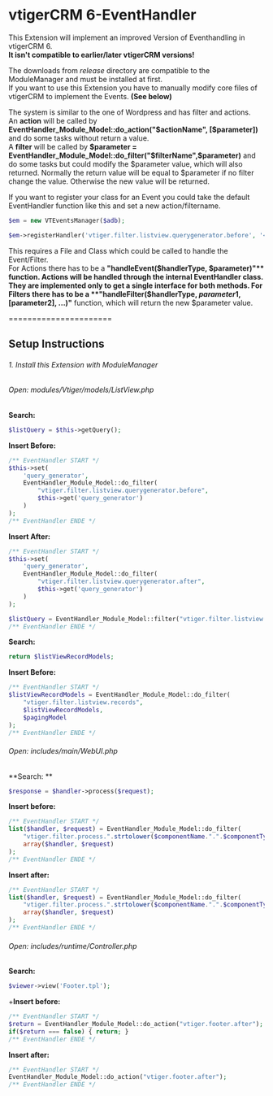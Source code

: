 vtigerCRM 6-EventHandler
======================

This Extension will implement an improved Version of Eventhandling in vtigerCRM 6.  
**It isn't compatible to earlier/later vtigerCRM versions!**

The downloads from *release* directory are compatible to the ModuleManager and must be installed at first.   
If you want to use this Extension you have to manually modify core files of vtigerCRM to implement the Events. **(See below)**

The system is similar to the one of Wordpress and has filter and actions.  
An **action** will be called by **EventHandler_Module_Model::do_action("$actionName", [$parameter])** and do some tasks without return a value.  
A **filter** will be called by **$parameter = EventHandler_Module_Model::do_filter("$filterName",$parameter)** and do some tasks but could modify the $parameter value, which will also returned. Normally the return value will be equal to $parameter if no filter change the value.
Otherwise the new value will be returned.

If you want to register your class for an Event you could take the default EventHandler function like this and set a new action/filtername.
```php
$em = new VTEventsManager($adb);

$em->registerHandler('vtiger.filter.listview.querygenerator.before', '<handlerFile>', '<handlerClass>');
```

This requires a File and Class which could be called to handle the Event/Filter.  
For Actions there has to be a **"handleEvent($handlerType, $parameter)"** function. Actions will be handled through the internal EventHandler class. They are implemented only to get a single interface for both methods.  
For Filters there has to be a **"handleFilter($handlerType, $parameter1, [$parameter2], ...)"** function, which will return the new $parameter value.  

======================
## Setup Instructions

###### 1. Install this Extension with ModuleManager

###### Open: modules/Vtiger/models/ListView.php

**Search:**  
```php
$listQuery = $this->getQuery();
```
**Insert Before:**
```php
/** EventHandler START */
$this->set(
	'query_generator',
	EventHandler_Module_Model::do_filter(
		"vtiger.filter.listview.querygenerator.before",
		$this->get('query_generator')
	)
);
/** EventHandler ENDE */
```
**Insert After:**
```php
/** EventHandler START */
$this->set(
	'query_generator',
	EventHandler_Module_Model::do_filter(
		"vtiger.filter.listview.querygenerator.after",
		$this->get('query_generator')
	)
);

$listQuery = EventHandler_Module_Model::filter("vtiger.filter.listview.querygenerator.query", $listQuery, $this->get('query_generator'));
/** EventHandler ENDE */
```

**Search:**
```php
return $listViewRecordModels;
```
**Insert Before:**
```php
/** EventHandler START */
$listViewRecordModels = EventHandler_Module_Model::do_filter(
	"vtiger.filter.listview.records",
	$listViewRecordModels,
	$pagingModel
);
/** EventHandler ENDE */
```	

###### Open: includes/main/WebUI.php

**Search:	**
```php	
$response = $handler->process($request);
```
**Insert before:**
```php
/** EventHandler START */
list($handler, $request) = EventHandler_Module_Model::do_filter(
	"vtiger.filter.process.".strtolower($componentName.".".$componentType).".before",
	array($handler, $request)
);
/** EventHandler ENDE */
```
**Insert after:**
```php
/** EventHandler START */
list($handler, $request) = EventHandler_Module_Model::do_filter(
	"vtiger.filter.process.".strtolower($componentName.".".$componentType).".after",
	array($handler, $request)
);
/** EventHandler ENDE */
```

###### Open: includes/runtime/Controller.php

**Search:**
```php
$viewer->view('Footer.tpl');
```	
+**Insert before:**
```php
/** EventHandler START */
$return = EventHandler_Module_Model::do_action("vtiger.footer.after");
if($return === false) { return; }
/** EventHandler ENDE */
```

**Insert after:**
```php
/** EventHandler START */
EventHandler_Module_Model::do_action("vtiger.footer.after");
/** EventHandler ENDE */
```